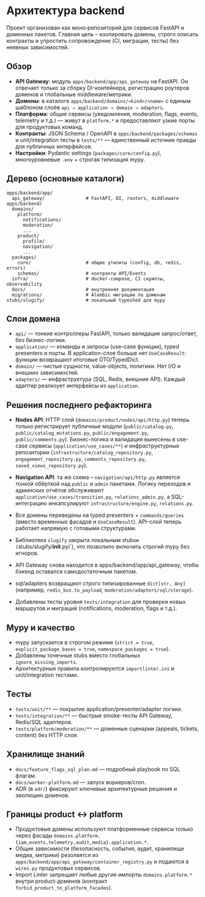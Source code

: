 # Архитектура backend

Проект организован как моно‑репозиторий для сервисов FastAPI и доменных пакетов. Главная цель – изолировать домены, строго описать контракты и упростить сопровождение (CI, миграции, тесты) без неявных зависимостей.

## Обзор

- **API Gateway**: модуль `apps/backend/app/api_gateway` на FastAPI. Он отвечает только за сборку DI-контейнера, регистрацию роутеров доменов и глобальные middleware/метрики.
- **Домены**: в каталоге `apps/backend/domains/<kind>/<name>` с единым шаблоном слоёв `api → application → domain → adapters`.
- **Платформа**: общие сервисы (уведомления, moderation, flags, events, telemetry и т.д.) — живут в `platform.*` и предоставляют узкие порты для продуктовых команд.
- **Контракты**: JSON Schema / OpenAPI в `apps/backend/packages/schemas` и unit/integration тесты в `tests/**` — единственный источник правды для публичных интерфейсов.
- **Настройки**: Pydantic settings (`packages/core/config.py`), многоуровневые `.env` + строгая типизация mypy.

## Дерево (основные каталоги)

```
apps/backend/app/
  api_gateway/               # FastAPI, DI, routers, middleware
apps/backend/
  domains/
    platform/
      notifications/
      moderation/
      ...
    product/
      profile/
      navigation/
      ...
  packages/
    core/                    # общие утилиты (config, db, redis, errors)
    schemas/                 # контракты API/Events
  infra/                     # docker-compose, CI скрипты, observability
  docs/                      # внутренняя документация
  migrations/                # Alembic миграции по доменам
stubs/slugify/               # локальный typeshed для mypy
```

## Слои домена

- `api/` — тонкие контроллеры FastAPI, только валидация запрос/ответ, без бизнес-логики.
- `application/` — команды и запросы (use-case функции), typed presenters и порты. В application-слое больше нет `UseCaseResult`: функции возвращают итоговые DTO/TypedDict.
- `domain/` — чистые сущности, value-objects, политики. Нет I/O и внешних зависимостей.
- `adapters/` — инфраструктура (SQL, Redis, внешние API). Каждый адаптер реализует интерфейсы из `application`.

## Решения последнего рефакторинга

- **Nodes API**: HTTP слой (`domains/product/nodes/api/http.py`) теперь только регистрирует публичные модули (`public/catalog.py`, `public/catalog_mutations.py`, `public/engagement.py`, `public/comments.py`). Бизнес-логика и валидация вынесены в use-case сервисы (`application/use_cases/**`) и инфраструктурные репозитории (`infrastructure/catalog_repository.py`, `engagement_repository.py`, `comments_repository.py`, `saved_views_repository.py`).
- **Navigation API**: та же схема – `navigation/api/http.py` является тонкой обёрткой над `public` и `admin` пакетами. Логику переходов и админских отчётов обслуживают `application/use_cases/transition.py`, `relations_admin.py`, а SQL-интеграцию инкапсулируют `infrastructure/engine.py`, `relations.py`.


- Все домены переведены на typed presenters + `commands/queries` (вместо временных фасадов и `UseCaseResult`). API-слой теперь работает напрямую с готовыми структурами.
- Библиотека `slugify` закрыта локальным stub`ом (`stubs/slugify/__init__.pyi`), что позволило включить строгий mypy без игноров.
- API Gateway снова находится в apps/backend/app/api_gateway, чтобы бэкенд оставался самодостаточным пакетом.
- sql/adapters возвращают строго типизированные `dict[str, Any]` (например, `redis_bus.to_payload`, `moderation/adapters/sql/storage`).
- Добавлены тесты уровня `tests/integration` для проверки новых маршрутов и миграций (notifications, moderation, flags и т.д.).

## Mypy и качество

- mypy запускается в строгом режиме (`strict = true`, `explicit_package_bases = true`, `namespace_packages = true`).
- Добавлены точечные stubs вместо глобальных `ignore_missing_imports`.
- Архитектурные правила контролируются `importlinter.ini` и unit/integration тестами.

## Тесты

- `tests/unit/**` — покрытие application/presenter/adapter логики.
- `tests/integration/**` — быстрые smoke-тесты API Gateway, Redis/SQL адаптеров.
- `tests/platform/moderation/**` — доменные сценарии (appeals, tickets, content) без HTTP слоя.

## Хранилище знаний

- `docs/feature_flags_sql_plan.md` — подробный playbook по SQL флагам.
- `docs/worker-platform.md` — запуск воркеров/cron.
- ADR (в `adr/`) фиксируют ключевые архитектурные решения и эволюцию доменов.


## Границы product ↔ platform

- Продуктовые домены используют платформенные сервисы только через фасады `domains.platform.{iam,events,telemetry,audit,media}.application.*`.
- Общие зависимости (безопасность, события, аудит, хранилище медиа, метрики) резолвятся из `apps/backend/app/api_gateway/container_registry.py` и подаются в `wires.py` продуктовых сервисов.
- Import Linter запрещает любые другие импорты `domains.platform.*` внутри product-доменов (контракт `forbid_product_to_platform_facades`).
